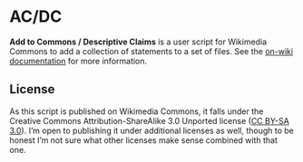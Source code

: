 # AC/DC

**Add to Commons / Descriptive Claims** is a user script for Wikimedia Commons
to add a collection of statements to a set of files.
See the [on-wiki documentation](https://commons.wikimedia.org/wiki/User:Lucas_Werkmeister/ACDC) for more information.

## License

As this script is published on Wikimedia Commons,
it falls under the Creative Commons Attribution-ShareAlike 3.0 Unported license
([CC BY-SA 3.0](https://creativecommons.org/licenses/by-sa/3.0/)).
I’m open to publishing it under additional licenses as well,
though to be honest I’m not sure what other licenses make sense combined with that one.
